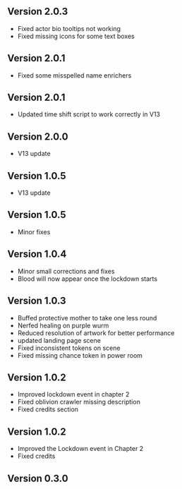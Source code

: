 ## Version 2.0.3
- Fixed actor bio tooltips not working
- Fixed missing icons for some text boxes

## Version 2.0.1
- Fixed some misspelled name enrichers

## Version 2.0.1
- Updated time shift script to work correctly in V13

## Version 2.0.0
- V13 update

## Version 1.0.5
- V13 update

## Version 1.0.5
- Minor fixes

## Version 1.0.4
- Minor small corrections and fixes
- Blood will now appear once the lockdown starts

## Version 1.0.3
- Buffed protective mother to take one less round
- Nerfed healing on purple wurm
- Reduced resolution of artwork for better performance
- updated landing page scene
- Fixed inconsistent tokens on scene
- Fixed missing chance token in power room

## Version 1.0.2
- Improved lockdown event in chapter 2
- Fixed oblivion crawler missing description
- Fixed credits section

## Version 1.0.2
- Improved the Lockdown event in Chapter 2
- Fixed credits

## Version 0.3.0



